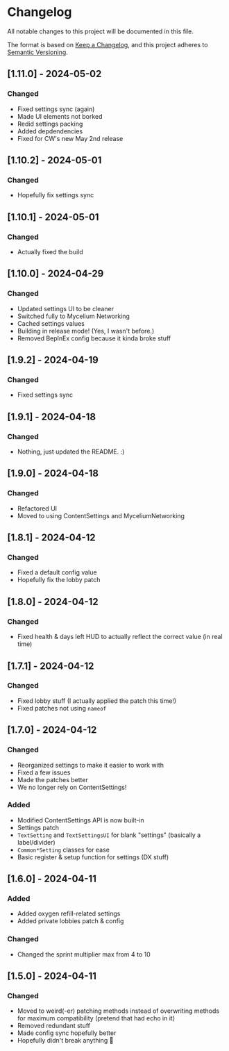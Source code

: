 # Changelog

All notable changes to this project will be documented in this file.

The format is based on [Keep a Changelog](https://keepachangelog.com/en/1.1.0/),
and this project adheres to [Semantic Versioning](https://semver.org/spec/v2.0.0.html).

## [1.11.0] - 2024-05-02

### Changed

- Fixed settings sync (again)
- Made UI elements not borked
- Redid settings packing
- Added depdendencies
- Fixed for CW's new May 2nd release

## [1.10.2] - 2024-05-01

### Changed

- Hopefully fix settings sync

## [1.10.1] - 2024-05-01

### Changed

- Actually fixed the build

## [1.10.0] - 2024-04-29

### Changed

- Updated settings UI to be cleaner
- Switched fully to Mycelium Networking
- Cached settings values
- Building in release mode! (Yes, I wasn't before.)
- Removed BepInEx config because it kinda broke stuff

## [1.9.2] - 2024-04-19

### Changed

- Fixed settings sync

## [1.9.1] - 2024-04-18

### Changed

- Nothing, just updated the README. :)

## [1.9.0] - 2024-04-18

### Changed

- Refactored UI
- Moved to using ContentSettings and MyceliumNetworking

## [1.8.1] - 2024-04-12

### Changed

- Fixed a default config value
- Hopefully fix the lobby patch

## [1.8.0] - 2024-04-12

### Changed

- Fixed health & days left HUD to actually reflect the correct value (in real time)

## [1.7.1] - 2024-04-12

### Changed

- Fixed lobby stuff (I actually applied the patch this time!)
- Fixed patches not using `nameof`

## [1.7.0] - 2024-04-12

### Changed

- Reorganized settings to make it easier to work with
- Fixed a few issues
- Made the patches better
- We no longer rely on ContentSettings!

### Added

- Modified ContentSettings API is now built-in
- Settings patch
- `TextSetting` and `TextSettingsUI` for blank "settings" (basically a label/divider)
- `Common*Setting` classes for ease
- Basic register & setup function for settings (DX stuff)

## [1.6.0] - 2024-04-11

### Added

- Added oxygen refill-related settings
- Added private lobbies patch & config

### Changed

- Changed the sprint multiplier max from 4 to 10

## [1.5.0] - 2024-04-11

### Changed

- Moved to weird(-er) patching methods instead of overwriting methods for maximum compatibility (pretend that had echo in it)
- Removed redundant stuff
- Made config sync hopefully better
- Hopefully didn't break anything :pray:
